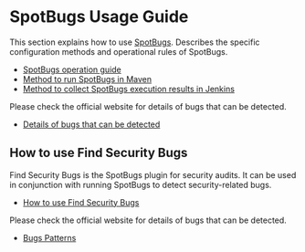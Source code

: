 # SpotBugs Usage Guide

This section explains how to use [SpotBugs](http://spotbugs.readthedocs.io/ja/latest/index.html). Describes the specific configuration methods and operational rules of SpotBugs.

- [SpotBugs operation guide](./Ops-Rule.md)
- [Method to run SpotBugs in Maven](./Maven-settings.md)
- [Method to collect SpotBugs execution results in Jenkins](./Jenkins-settings.md)

Please check the official website for details of bugs that can be detected.

- [Details of bugs that can be detected](http://spotbugs.readthedocs.io/ja/latest/bugDescriptions.html)

## How to use Find Security Bugs

Find Security Bugs is the SpotBugs plugin for security audits.
It can be used in conjunction with running SpotBugs to detect security-related bugs.

- [How to use Find Security Bugs](./find-sec-bugs.md)

Please check the official website for details of bugs that can be detected.

- [Bugs Patterns](https://find-sec-bugs.github.io/bugs_ja.htm)
